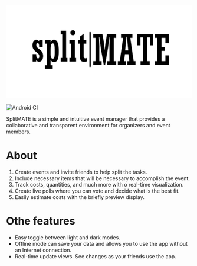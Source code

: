 ![Splitmate API](https://raw.githubusercontent.com/trackerforce/splitmate-assets/master/logo/sm_logo.png)

![Android CI](https://github.com/trackerforce/splitmate-android-app/workflows/Android%20CI/badge.svg?branch=master)

SplitMATE is a simple and intuitive event manager that provides a collaborative and transparent environment for organizers and event members.

# About

1. Create events and invite friends to help split the tasks.
2. Include necessary items that will be necessary to accomplish the event.
3. Track costs, quantities, and much more with o real-time visualization.
4. Create live polls where you can vote and decide what is the best fit.
5. Easily estimate costs with the briefly preview display.

# Othe features

- Easy toggle between light and dark modes.
- Offline mode can save your data and allows you to use the app without an Internet connection.
- Real-time update views. See changes as your friends use the app.
